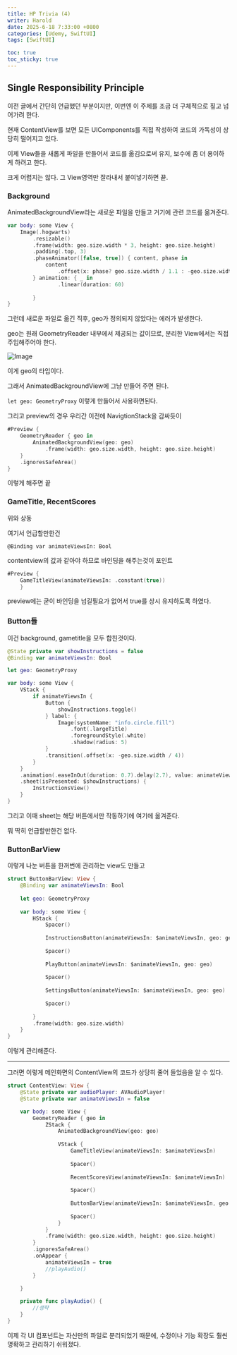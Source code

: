 ```yaml
---
title: HP Trivia (4)
writer: Harold
date: 2025-6-18 7:33:00 +0800
categories: [Udemy, SwiftUI]
tags: [SwiftUI]

toc: true
toc_sticky: true
---
```


## Single Responsibility Principle

이전 글에서 간단히 언급했던 부분이지만, 이번엔 이 주제를 조금 더 구체적으로 짚고 넘어가려 한다.

현재 ContentView를 보면 모든 UIComponents를 직접 작성하여 코드의 가독성이 상당히 떨어지고 있다.

이제 View들을 새롭게 파일을 만들어서 코드를 옮김으로써 유지, 보수에 좀 더 용이하게 하려고 한다.

크게 어렵지는 않다. 그 View영역만 잘라내서 붙여넣기하면 끝.

### Background

AnimatedBackgroundView라는 새로운 파일을 만들고 거기에 관련 코드를 옮겨준다.

```swift
var body: some View {
    Image(.hogwarts)
        .resizable()
        .frame(width: geo.size.width * 3, height: geo.size.height)
        .padding(.top, 3)
        .phaseAnimator([false, true]) { content, phase in
            content
                .offset(x: phase? geo.size.width / 1.1 : -geo.size.width / 1.1)
        } animation: { _ in
                .linear(duration: 60)
            
        }
}
```

그런데 새로운 파일로 옮긴 직후, geo가 정의되지 않았다는 에러가 발생한다.

geo는 원래 GeometryReader 내부에서 제공되는 값이므로, 분리한 View에서는 직접 주입해주어야 한다.

![Image](https://github.com/user-attachments/assets/38c8bcfd-194c-4ba0-bf38-b556b8477209)

이게 geo의 타입이다.

그래서 AnimatedBackgroundView에 그냥 만들어 주면 된다.

`let geo: GeometryProxy` 이렇게 만들어서 사용하면된다.

그리고 preview의 경우 우리간 이전에 NavigtionStack을 감싸듯이

```swift
#Preview {
    GeometryReader { geo in
        AnimatedBackgroundView(geo: geo)
            .frame(width: geo.size.width, height: geo.size.height)
    }
    .ignoresSafeArea()
}
```

이렇게 해주면 끝

### GameTitle, RecentScores

위와 상동

여기서 언급할만한건 

`@Binding var animateViewsIn: Bool`

contentview의 값과 같아야 하므로 바인딩을 해주는것이 포인트

```swift
#Preview {
    GameTitleView(animateViewsIn: .constant(true))
    }
```

preview에는 굳이 바인딩을 넘길필요가 없어서 true를 상시 유지하도록 하였다.

### Button들

이건 background, gametitle을 모두 합친것이다.

```swift
@State private var showInstructions = false
@Binding var animateViewsIn: Bool

let geo: GeometryProxy

var body: some View {
    VStack {
        if animateViewsIn {
            Button {
                showInstructions.toggle()
            } label: {
                Image(systemName: "info.circle.fill")
                    .font(.largeTitle)
                    .foregroundStyle(.white)
                    .shadow(radius: 5)
            }
            .transition(.offset(x: -geo.size.width / 4))
        }
    }
    .animation(.easeInOut(duration: 0.7).delay(2.7), value: animateViewsIn)
    .sheet(isPresented: $showInstructions) {
        InstructionsView()
    }
}
```

그리고 이때 sheet는 해당 버튼에서만 작동하기에 여기에 옮겨준다.

뭐 딱히 언급할만한건 없다.

### ButtonBarView

이렇게 나눈 버튼을 한꺼번에 관리하는 view도 만들고

```swift
struct ButtonBarView: View {
    @Binding var animateViewsIn: Bool
    
    let geo: GeometryProxy
    
    var body: some View {
        HStack {
            Spacer()
            
            InstructionsButton(animateViewsIn: $animateViewsIn, geo: geo)
            
            Spacer()
            
            PlayButton(animateViewsIn: $animateViewsIn, geo: geo)
            
            Spacer()
            
            SettingsButton(animateViewsIn: $animateViewsIn, geo: geo)
            
            Spacer()
            
        }
        .frame(width: geo.size.width)
    }
}
```

이렇게 관리해준다.

---

그러면 이렇게 메인화면의 ContentView의 코드가 상당히 줄어 들었음을 알 수 있다.

```swift
struct ContentView: View {
    @State private var audioPlayer: AVAudioPlayer!
    @State private var animateViewsIn = false

    var body: some View {
        GeometryReader { geo in
            ZStack {
                AnimatedBackgroundView(geo: geo)
                
                VStack {
                    GameTitleView(animateViewsIn: $animateViewsIn)
                    
                    Spacer()
                    
                    RecentScoresView(animateViewsIn: $animateViewsIn)
                    
                    Spacer()
                    
                    ButtonBarView(animateViewsIn: $animateViewsIn, geo: geo)
                    
                    Spacer()
                }
            }
            .frame(width: geo.size.width, height: geo.size.height)
        }
        .ignoresSafeArea()
        .onAppear {
            animateViewsIn = true
            //playAudio()
        }

    }
    
    private func playAudio() {
        //생략
    }
}
```

이제 각 UI 컴포넌트는 자신만의 파일로 분리되었기 때문에, 수정이나 기능 확장도 훨씬 명확하고 관리하기 쉬워졌다.

